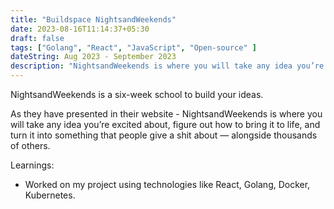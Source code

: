 ```yaml
---
title: "Buildspace NightsandWeekends"
date: 2023-08-16T11:14:37+05:30
draft: false
tags: ["Golang", "React", "JavaScript", "Open-source" ]
dateString: Aug 2023 - September 2023
description: "NightsandWeekends is where you will take any idea you’re excited about, figure out how to bring it to life, and turn it into something that people give a shit about — alongside thousands of others."
---
```


NightsandWeekends is a six-week school to build your ideas.

As they have presented in their website - NightsandWeekends is where you will take any idea you’re excited about, figure out how to bring it to life, and turn it into something that people give a shit about — alongside thousands of others.

Learnings:
- Worked on my project using technologies like React, Golang, Docker, Kubernetes.